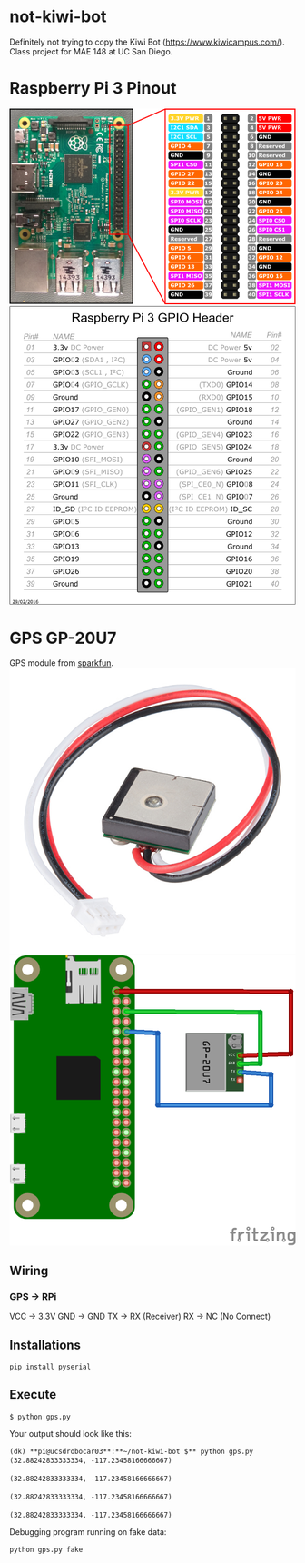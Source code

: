 # not-kiwi-bot
Definitely not trying to copy the Kiwi Bot (https://www.kiwicampus.com/). Class project for MAE 148 at UC San Diego.

# Raspberry Pi 3 Pinout
![Raspberry Pi](images/raspberry_pi_pinout.png)
![Raspberry Pi Expanded](images/raspberry_pi_pinout_expanded.png)

# GPS GP-20U7
GPS module from [sparkfun](https://www.sparkfun.com/products/13740).
![GPS GP-20U7](images/GP-20U7_real.jpg)
![PS GP-20U7 Wiring](images/GP-20U7_wiring_pi.png)
## Wiring
### GPS -> RPi
VCC -> 3.3V
GND -> GND
TX -> RX (Receiver)
RX -> NC (No Connect)


## Installations
```
pip install pyserial
```

##  Execute
``` 
$ python gps.py
```
Your output should look like this:  
```
(dk) **pi@ucsdrobocar03**:**~/not-kiwi-bot $** python gps.py
(32.88242833333334, -117.23458166666667)

(32.88242833333334, -117.23458166666667)

(32.88242833333334, -117.23458166666667)

(32.88242833333334, -117.23458166666667)
```

Debugging program running on fake data:
```
python gps.py fake
```
